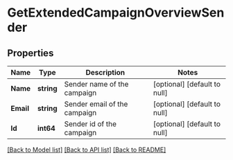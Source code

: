 # GetExtendedCampaignOverviewSender

## Properties
Name | Type | Description | Notes
------------ | ------------- | ------------- | -------------
**Name** | **string** | Sender name of the campaign | [optional] [default to null]
**Email** | **string** | Sender email of the campaign | [optional] [default to null]
**Id** | **int64** | Sender id of the campaign | [optional] [default to null]

[[Back to Model list]](../README.md#documentation-for-models) [[Back to API list]](../README.md#documentation-for-api-endpoints) [[Back to README]](../README.md)


